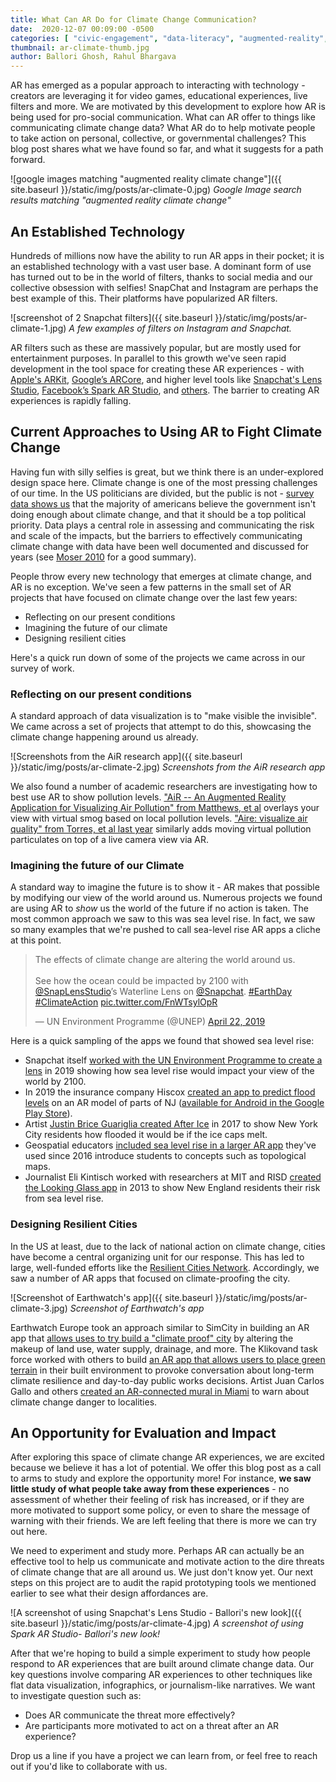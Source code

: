 ```yaml
---
title: What Can AR Do for Climate Change Communication?
date:  2020-12-07 00:09:00 -0500
categories: [ "civic-engagement", "data-literacy", "augmented-reality", "software" ]
thumbnail: ar-climate-thumb.jpg
author: Ballori Ghosh, Rahul Bhargava
---
```


AR has emerged as a popular approach to interacting with technology - creators are leveraging it for video games, educational experiences, live filters and more. We are motivated by this development to explore how AR is being used for pro-social communication. What can AR offer to things like communicating climate change data? What AR do to help motivate people to take action on personal, collective, or governmental challenges? This blog post shares what we have found so far, and what it suggests for a path forward.

![google images matching "augmented reality climate change"]({{ site.baseurl }}/static/img/posts/ar-climate-0.jpg)
*Google Image search results matching "augmented reality climate change"*


## An Established Technology

Hundreds of millions now have the ability to run AR apps in their pocket; it is an established technology with a vast user base. A dominant form of use has turned out to be in the world of filters, thanks to social media and our collective obsession with selfies! SnapChat and Instagram are perhaps the best example of this. Their platforms have popularized AR filters.

![screenshot of 2 Snapchat filters]({{ site.baseurl }}/static/img/posts/ar-climate-1.jpg)
*A few examples of filters on Instagram and Snapchat.*

AR filters such as these are massively popular, but are mostly used for entertainment purposes. In parallel to this growth we've seen rapid development in the tool space for creating these AR experiences - with [Apple's ARKit](https://developer.apple.com/augmented-reality/), [Google’s ARCore](https://developers.google.com/ar), and higher level tools like [Snapchat's Lens Studio](https://lensstudio.snapchat.com), [Facebook’s Spark AR Studio](https://sparkar.facebook.com/ar-studio/), and [others](https://arvrjourney.com/top-10-ar-tools-for-app-development-6dab56a833db). The barrier to creating AR experiences is rapidly falling.


## Current Approaches to Using AR to Fight Climate Change

Having fun with silly selfies is great, but we think there is an under-explored design space here.  Climate change is one of the most pressing challenges of our time. In the US politicians are divided, but the public is not - [survey data shows us](https://www.pewresearch.org/fact-tank/2020/04/21/how-americans-see-climate-change-and-the-environment-in-7-charts/) that the majority of americans believe the government isn't doing enough about climate change, and that it should be a top political priority. Data plays a central role in assessing and communicating the risk and scale of the impacts, but the barriers to effectively communicating climate change with data have been well documented and discussed for years (see [Moser 2010](https://climateaccess.org/system/files/Moser_Communicating%20Climate%20Change.pdf) for a good summary).

People throw every new technology that emerges at climate change, and AR is no exception. We've seen a few patterns in the small set of AR projects that have focused on climate change over the last few years:
* Reflecting on our present conditions
* Imagining the future of our climate
* Designing resilient cities

Here's a quick run down of some of the projects we came across in our survey of work.

### Reflecting on our present conditions

A standard approach of data visualization is to "make visible the invisible". We came across a set of projects that attempt to do this, showcasing the climate change happening around us already.

![Screenshots from the AiR research app]({{ site.baseurl }}/static/img/posts/ar-climate-2.jpg)
*Screenshots from the AiR research app*

We also found a number of academic researchers are investigating how to best use AR to show pollution levels. ["AiR -- An Augmented Reality Application for Visualizing Air Pollution" from Matthews, et al](https://www.researchgate.net/publication/341899389_AiR_--_An_Augmented_Reality_Application_for_Visualizing_Air_Pollution) overlays your view with virtual smog based on local pollution levels. ["Aire: visualize air quality" from Torres, et al last year](https://dl.acm.org/doi/10.1145/3305365.3329869) similarly adds moving virtual pollution particulates on top of a live camera view via AR.

### Imagining the future of our Climate

A standard way to imagine the future is to show it - AR makes that possible by modifying our view of the world around us. Numerous projects we found are using AR to _show_ us the world of the future if no action is taken. The most common approach we saw to this was sea level rise. In fact, we saw so many examples that we're pushed to call sea-level rise AR apps a cliche at this point.

<blockquote class="twitter-tweet"><p lang="en" dir="ltr">The effects of climate change are altering the world around us. <br><br>See how the ocean could be impacted by 2100 with <a href="https://twitter.com/SnapLensStudio?ref_src=twsrc%5Etfw">@SnapLensStudio</a>’s Waterline Lens on <a href="https://twitter.com/Snapchat?ref_src=twsrc%5Etfw">@Snapchat</a>. <a href="https://twitter.com/hashtag/EarthDay?src=hash&amp;ref_src=twsrc%5Etfw">#EarthDay</a> <a href="https://twitter.com/hashtag/ClimateAction?src=hash&amp;ref_src=twsrc%5Etfw">#ClimateAction</a> <a href="https://t.co/FnWTsylOpR">pic.twitter.com/FnWTsylOpR</a></p>&mdash; UN Environment Programme (@UNEP) <a href="https://twitter.com/UNEP/status/1120373575356231680?ref_src=twsrc%5Etfw">April 22, 2019</a></blockquote> <script async src="https://platform.twitter.com/widgets.js" charset="utf-8"></script>

Here is a quick sampling of the apps we found that showed sea level rise:
* Snapchat itself [worked with the UN Environment Programme to create a lens](https://wersm.com/new-snapchat-ar-lens-shows-you-what-climate-change-can-do/) in 2019 showing how sea level rise would impact your view of the world by 2100.
* In 2019 the insurance company Hiscox [created an app to predict flood levels](https://www.insurancebusinessmag.com/us/news/catastrophe/hiscox-launches-augmentedreality-app-to-illustrate-flood-threat-189641.aspx) on an AR model of parts of NJ ([available for Android in the Google Play Store](https://play.google.com/store/apps/details?id=com.hiscox.floodplusar&hl=en_US&gl=US)).
* Artist [Justin Brice Guariglia created After Ice](https://www.climatecentral.org/news/app-sea-level-rise-21374) in 2017 to show New York City residents how flooded it would be if the ice caps melt.
* Geospatial educators [included sea level rise in a larger AR app](https://files.eric.ed.gov/fulltext/EJ1111551.pdf) they've used since 2016 introduce students to concepts such as topological maps.
* Journalist Eli Kintisch worked with researchers at MIT and RISD [created the Looking Glass app](https://www.youtube.com/watch?v=PeytXlQBHi8) in 2013 to show New England residents their risk from sea level rise.

### Designing Resilient Cities

In the US at least, due to the lack of national action on climate change, cities have become a central organizing unit for our response. This has led to large, well-funded efforts like the [Resilient Cities Network](https://resilientcitiesnetwork.org). Accordingly, we saw a number of AR apps that focused on climate-proofing the city.

![Screenshot of Earthwatch's app]({{ site.baseurl }}/static/img/posts/ar-climate-3.jpg)
*Screenshot of Earthwatch's app*

Earthwatch Europe took an approach similar to SimCity in building an AR app that [allows uses to try build a "climate proof" city](https://vrnation.tv/earthwatch-europe-ar-app-visualizes-a-climate-proof-city/) by altering the makeup of land use, water supply, drainage, and more. The Klikovand task force worked with others to build [an AR app that allows users to place green terrain](https://www.larapp.dk) in their built environment to provoke conversation about long-term climate resilience and day-to-day public works decisions. Artist Juan Carlos Gallo and others [created an AR-connected mural in Miami](https://www.miamiherald.com/news/local/environment/article198488639.html) to warn about climate change danger to localities.

## An Opportunity for Evaluation and Impact

After exploring this space of climate change AR experiences, we are excited because we believe it has a lot of potential. We offer this blog post as a call to arms to study and explore the opportunity more! For instance, **we saw little study of what people take away from these experiences** - no assessment of whether their feeling of risk has increased, or if they are more motivated to support some policy, or even to share the message of warning with their friends. We are left feeling that there is more we can try out here.

We need to experiment and study more. Perhaps AR can actually be an effective tool to help us communicate and motivate action to the dire threats of climate change that are all around us. We just don't know yet. Our next steps on this project are to audit the rapid prototyping tools we mentioned earlier to see what their design affordances are.

![A screenshot of using Snapchat's Lens Studio - Ballori's new look]({{ site.baseurl }}/static/img/posts/ar-climate-4.jpg)
*A screenshot of using Spark AR Studio- Ballori's new look!*

After that we're hoping to build a simple experiment to study how people respond to AR experiences that are built around climate change data. Our key questions involve comparing AR experiences to other techniques like flat data visualization, infographics, or journalism-like narratives. We want to investigate question such as:
* Does AR communicate the threat more effectively?
* Are participants more motivated to act on a threat after an AR experience?

Drop us a line if you have a project we can learn from, or feel free to reach out if you'd like to collaborate with us.
